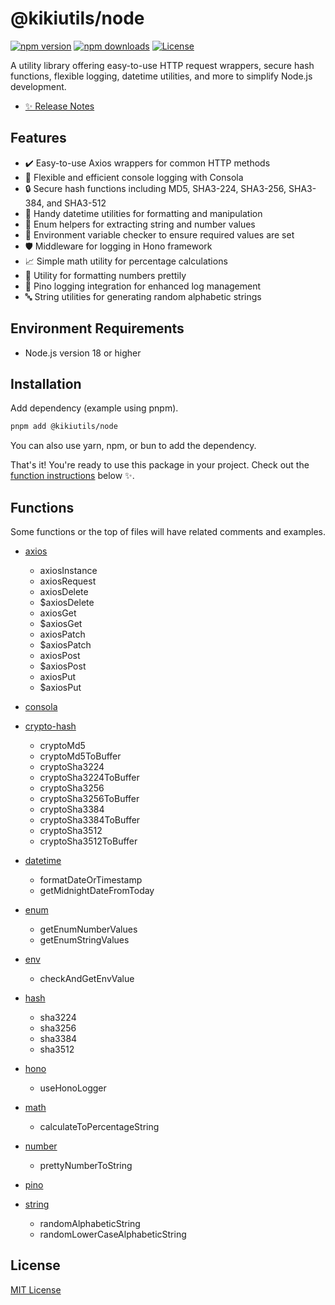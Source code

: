 # @kikiutils/node

[![npm version][npm-version-src]][npm-version-href]
[![npm downloads][npm-downloads-src]][npm-downloads-href]
[![License][license-src]][license-href]

A utility library offering easy-to-use HTTP request wrappers, secure hash functions, flexible logging, datetime utilities, and more to simplify Node.js development.

- [✨ Release Notes](./CHANGELOG.md)

## Features

- ✔️ Easy-to-use Axios wrappers for common HTTP methods
- 📜 Flexible and efficient console logging with Consola
- 🔒 Secure hash functions including MD5, SHA3-224, SHA3-256, SHA3-384, and SHA3-512
- 📅 Handy datetime utilities for formatting and manipulation
- 🔢 Enum helpers for extracting string and number values
- 🌱 Environment variable checker to ensure required values are set
- 🛡️ Middleware for logging in Hono framework
- 📈 Simple math utility for percentage calculations
- 💎 Utility for formatting numbers prettily
- 📜 Pino logging integration for enhanced log management
- 🔤 String utilities for generating random alphabetic strings

## Environment Requirements

- Node.js version 18 or higher

## Installation

Add dependency (example using pnpm).

```bash
pnpm add @kikiutils/node
```

You can also use yarn, npm, or bun to add the dependency.

That's it! You're ready to use this package in your project. Check out the [function instructions](#functions) below ✨.

## Functions

Some functions or the top of files will have related comments and examples.

- [axios](./src/axios.ts)
  - axiosInstance
  - axiosRequest
  - axiosDelete
  - $axiosDelete
  - axiosGet
  - $axiosGet
  - axiosPatch
  - $axiosPatch
  - axiosPost
  - $axiosPost
  - axiosPut
  - $axiosPut

- [consola](./src/consola.ts)
- [crypto-hash](./src/crypto-hash.ts)
  - cryptoMd5
  - cryptoMd5ToBuffer
  - cryptoSha3224
  - cryptoSha3224ToBuffer
  - cryptoSha3256
  - cryptoSha3256ToBuffer
  - cryptoSha3384
  - cryptoSha3384ToBuffer
  - cryptoSha3512
  - cryptoSha3512ToBuffer

- [datetime](./src/datetime.ts)
  - formatDateOrTimestamp
  - getMidnightDateFromToday

- [enum](./src/enum.ts)
  - getEnumNumberValues
  - getEnumStringValues

- [env](./src/env.ts)
  - checkAndGetEnvValue

- [hash](./src/hash.ts)
  - sha3224
  - sha3256
  - sha3384
  - sha3512

- [hono](./src/hono.ts)
  - useHonoLogger

- [math](./src/math.ts)
  - calculateToPercentageString

- [number](./src/number.ts)
  - prettyNumberToString

- [pino](./src/pino.ts)
- [string](./src/string.ts)
  - randomAlphabeticString
  - randomLowerCaseAlphabeticString

## License

[MIT License](./LICENSE)

<!-- Badges -->
[npm-version-src]: https://img.shields.io/npm/v/@kikiutils/node/latest.svg?style=flat&colorA=18181B&colorB=28CF8D
[npm-version-href]: https://npmjs.com/package/@kikiutils/node

[npm-downloads-src]: https://img.shields.io/npm/dm/@kikiutils/node.svg?style=flat&colorA=18181B&colorB=28CF8D
[npm-downloads-href]: https://npmjs.com/package/@kikiutils/node

[license-src]: https://img.shields.io/npm/l/@kikiutils/node.svg?style=flat&colorA=18181B&colorB=28CF8D
[license-href]: https://github.com/kiki-kanri/kikiutils-node/blob/main/LICENSE
